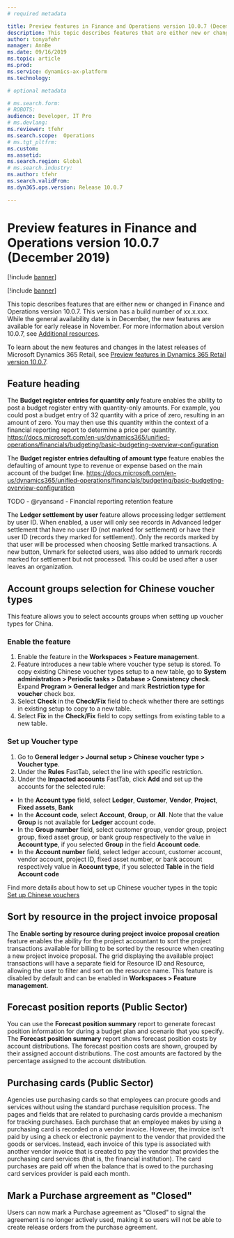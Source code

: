 ```yaml
---
# required metadata

title: Preview features in Finance and Operations version 10.0.7 (December 2019)
description: This topic describes features that are either new or changed in Finance and Operations version 10.0.7. This version will be released in November.
author: tonyafehr
manager: AnnBe
ms.date: 09/16/2019
ms.topic: article
ms.prod: 
ms.service: dynamics-ax-platform
ms.technology: 

# optional metadata

# ms.search.form: 
# ROBOTS: 
audience: Developer, IT Pro
# ms.devlang: 
ms.reviewer: tfehr
ms.search.scope:  Operations
# ms.tgt_pltfrm: 
ms.custom: 
ms.assetid: 
ms.search.region: Global
# ms.search.industry: 
ms.author: tfehr
ms.search.validFrom:  
ms.dyn365.ops.version: Release 10.0.7

---
```

# Preview features in Finance and Operations version 10.0.7 (December 2019)

[!include [banner](../includes/banner.md)]

[!include [banner](../includes/preview-banner.md)]

This topic describes features that are either new or changed in Finance and Operations version 10.0.7. This version has a build number of xx.x.xxx. While the general availability date is in December, the new features are available for early release in November. For more information about version 10.0.7, see [Additional resources](whats-new-changed-10-0-7.md#additional-resources).

To learn about the new features and changes in the latest releases of Microsoft Dynamics 365 Retail, see [Preview features in Dynamics 365 Retail version 10.0.7](https://docs.microsoft.com/en-us/dynamics365/unified-operations/retail/get-started/whats-new-10-0-7).

## Feature heading

The **Budget register entries for quantity only** feature enables the ability to post a budget register entry with quantity-only amounts. For example, you could post a budget entry of 32 quantity with a price of zero, resulting in an amount of zero. You may then use this quantity within the context of a financial reporting report to determine a price per quantity.
https://docs.microsoft.com/en-us/dynamics365/unified-operations/financials/budgeting/basic-budgeting-overview-configuration

The **Budget register entries defaulting of amount type** feature enables the defaulting of amount type to revenue or expense based on the main account of the budget line.
https://docs.microsoft.com/en-us/dynamics365/unified-operations/financials/budgeting/basic-budgeting-overview-configuration

TODO - @ryansand - Financial reporting retention feature

The **Ledger settlement by user** feature allows processing ledger settlement by user ID.  When enabled, a user will only see records in Advanced ledger settlement that have no user ID (not marked for settlement) or have their user ID (records they marked for settlement). Only the records marked by that user will be processed when choosing Settle marked transactions. A new button, Unmark for selected users, was also added to unmark records marked for settlement but not processed.  This could be used after a user leaves an organization. 

## Account groups selection for Chinese voucher types

This feature allows you to select accounts groups when setting up voucher types for China. 

### Enable the feature
1. Enable the feature in the **Workspaces > Feature management**.
2. Feature introduces a new table where voucher type setup is stored. To copy existing Chinese voucher types setup to a new table, go to **System administration > Periodic tasks > Database > Consistency check**. Expand **Program > General ledger** and mark **Restriction type for voucher** check box. 
3. Select **Check** in the **Check/Fix** field to check whether there are settings in existing setup to copy to a new table.
4. Select **Fix** in the **Check/Fix** field to copy settings from existing table to a new table.

### Set up Voucher type
1. Go to **General ledger > Journal setup > Chinese voucher type > Voucher type**.
2. Under the **Rules** FastTab, select the line with specific restriction.
2. Under the **Impacted accounts** FastTab, click **Add** and set up the accounts for the selected rule:
- In the **Account type** field, select **Ledger**, **Customer**, **Vendor**, **Project**, **Fixed assets**, **Bank**
- In the **Account code**, select **Account**, **Group**, or **All**. Note that the value **Group** is not available for **Ledger** account code.
- In the **Group number** field, select customer group, vendor group, project group, fixed asset group, or bank group respectively to the value in **Account type**, if you selected **Group** in the field **Account code**.
- In the **Account number** field, select ledger account, customer account, vendor account, project ID, fixed asset number, or bank account respectively value in **Account type**, if you selected **Table** in the field **Account code**

Find more details about how to set up Chinese voucher types in the topic [Set up Chinese vouchers](https://docs.microsoft.com/en-us/dynamics365/unified-operations/financials/localizations/tasks/set-up-chinese-vouchers)

## Sort by resource in the project invoice proposal

The **Enable sorting by resource during project invoice proposal creation** feature enables the ability for the project accountant to sort the project transactions available for billing to be sorted by the resource when creating a new project invoice proposal. The grid displaying the available project transactions will have a separate field for Resource ID and Resource, allowing the user to filter and sort on the resource name. This feature is disabled by default and can be enabled in **Workspaces > Feature management**.


## Forecast position reports (Public Sector)

You can use the **Forecast position summary** report to generate forecast position information for during a budget plan and scenario that you specify.  The **Forecast position summary** report shows forecast position costs by account distributions. The forecast position costs are shown, grouped by their assigned account distributions. The cost amounts are factored by the percentage assigned to the account distribution. 


## Purchasing cards (Public Sector)

Agencies use purchasing cards so that employees can procure goods and services without using the standard purchase requisition process. The pages and fields that are related to purchasing cards provide a mechanism for tracking purchases. Each purchase that an employee makes by using a purchasing card is recorded on a vendor invoice. However, the invoice isn't paid by using a check or electronic payment to the vendor that provided the goods or services. Instead, each invoice of this type is associated with another vendor invoice that is created to pay the vendor that provides the purchasing card services (that is, the financial institution). The card purchases are paid off when the balance that is owed to the purchasing card services provider is paid each month.

## Mark a Purchase argreement as "Closed"

Users can now mark a Purchase agreement as "Closed" to signal the agreement is no longer actively used, making it so users will not be able to create release orders from the purchase agreement.
